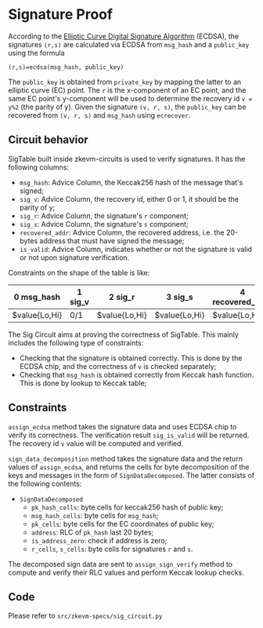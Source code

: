 # Signature Proof

[Elliptic Curve Digital Signature Algorithm]: https://en.wikipedia.org/wiki/Elliptic_Curve_Digital_Signature_Algorithm

According to the [Elliptic Curve Digital Signature Algorithm] (ECDSA), the signatures `(r,s)` are calculated via ECDSA from `msg_hash` and a `public_key` using the formula

`(r,s)=ecdsa(msg_hash, public_key)`

The `public_key` is obtained from `private_key` by mapping the latter to an elliptic curve (EC) point. The `r` is the x-component of an EC point, and the same EC point's y-component will be used to determine the recovery id `v = y%2` (the parity of y). Given the signature `(v, r, s)`, the `public_key` can be recovered from `(v, r, s)` and `msg_hash` using `ecrecover`.


## Circuit behavior

SigTable built inside zkevm-circuits is used to verify signatures. It has the following columns:
- `msg_hash`: Advice Column, the Keccak256 hash of the message that's signed;
- `sig_v`: Advice Column, the recovery id, either 0 or 1, it should be the parity of y;
- `sig_r`: Advice Column, the signature's `r` component;
- `sig_s`: Advice Column, the signature's `s` component;
- `recovered_addr`: Advice Column, the recovered address, i.e. the 20-bytes address that must have signed the message;
- `is_valid`: Advice Column, indicates whether or not the signature is valid or not upon signature verification.

Constraints on the shape of the table is like:

| 0 msg_hash    | 1 sig_v | 2 sig_r       | 3 sig_s       | 4 recovered_addr | 5 is_valid |
| ------------- | ------  | ------------- | ------------- | ---------------- | ---------- |
| $value{Lo,Hi} |   0/1   | $value{Lo,Hi} | $value{Lo,Hi} |   $value{Lo,Hi}  |   bool     |  


The Sig Circuit aims at proving the correctness of SigTable. This mainly includes the following type of constraints:
- Checking that the signature is obtained correctly. This is done by the ECDSA chip, and the correctness of `v` is checked separately;
- Checking that `msg_hash` is obtained correctly from Keccak hash function. This is done by lookup to Keccak table;


## Constraints

`assign_ecdsa` method takes the signature data and uses ECDSA chip to verify its correctness. The verification result `sig_is_valid` will be returned. The recovery id `v` value will be computed and verified.

`sign_data_decomposition` method takes the signature data and the return values of `assign_ecdsa`, and returns the cells for byte decomposition of the keys and messages in the form of `SignDataDecomposed`. The latter consists of the following contents:
- `SignDataDecomposed`
    - `pk_hash_cells`: byte cells for keccak256 hash of public key;
    - `msg_hash_cells`: byte cells for `msg_hash`;
    - `pk_cells`: byte cells for the EC coordinates of public key;
    - `address`: RLC of `pk_hash` last 20 bytes;
    - `is_address_zero`: check if address is zero;
    - `r_cells`, `s_cells`: byte cells for signatures `r` and `s`.

The decomposed sign data are sent to `assign_sign_verify` method to compute and verify their RLC values and perform Keccak lookup checks. 

## Code

Please refer to `src/zkevm-specs/sig_circuit.py`